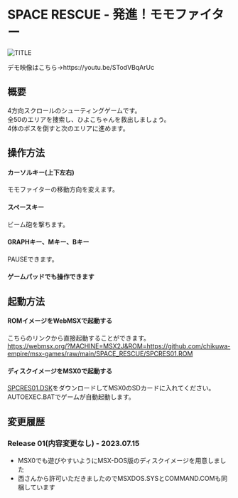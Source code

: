# SPACE RESCUE - 発進！モモファイター

![TITLE](https://user-images.githubusercontent.com/124578804/232018207-b33dc6b5-c721-460b-b9ee-6b6a0faf757a.png)

<p>デモ映像はこちら→https://youtu.be/STodVBqArUc</p>

## 概要
4方向スクロールのシューティングゲームです。<br>
全50のエリアを捜索し、ひよこちゃんを救出しましょう。<br>
4体のボスを倒すと次のエリアに進めます。

## 操作方法
#### カーソルキー(上下左右)
モモファイターの移動方向を変えます。
#### スペースキー
ビーム砲を撃ちます。
#### GRAPHキー、Mキー、Bキー
PAUSEできます。
#### ゲームパッドでも操作できます

## 起動方法
#### ROMイメージをWebMSXで起動する
こちらのリンクから直接起動することができます。<br>
https://webmsx.org/?MACHINE=MSX2J&ROM=https://github.com/chikuwa-empire/msx-games/raw/main/SPACE_RESCUE/SPCRES01.ROM
#### ディスクイメージをMSX0で起動する
[SPCRES01.DSK](https://github.com/chikuwa-empire/msx-games/raw/main/SPACE_RESCUE/SPCRES01.DSK)をダウンロードしてMSX0のSDカードに入れてください。<br>
AUTOEXEC.BATでゲームが自動起動します。

## 変更履歴
### Release 01(内容変更なし) - 2023.07.15
* MSX0でも遊びやすいようにMSX-DOS版のディスクイメージを用意しました
* 西さんから許可いただきましたのでMSXDOS.SYSとCOMMAND.COMも同梱しています
